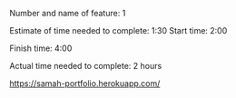 Number and name of feature: 1

Estimate of time needed to complete: 1:30
Start time: 2:00

Finish time: 4:00

Actual time needed to complete: 2 hours

https://samah-portfolio.herokuapp.com/